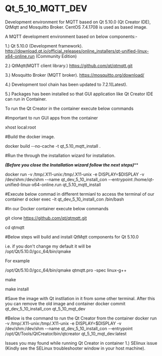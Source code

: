 # Qt_5_10_MQTT_DEV
Development environment for MQTT based on Qt 5.10.0 (Qt Creator IDE), QtMqtt and Mosquitto Broker. CentOS 7.4.1708 is used as based image.

A MQTT development environment based on below components:-

1.) Qt 5.10.0 (Development framework). http://download.qt.io/official_releases/online_installers/qt-unified-linux-x64-online.run (Community Edition)

2.) QtMqtt(MQTT client library.) https://github.com/qt/qtmqtt.git

3.) Mosquitto Broker (MQTT broker). https://mosquitto.org/download/

4.) Development tool chain has been updated to 7.2.1(Latest).

5.) Packages has been installed so that GUI application like Qt Creator IDE can run in Container.

To run the Qt Creator in the container execute below commands

#Important to run GUI apps from the container

xhost local:root

#Build the docker image.

docker build --no-cache -t  qt_5.10_mqtt_install .

#Run the through the installation wizard for installation. 

***********(Before you close the Installation wizard follow the next steps)*************

docker run -v /tmp/.X11-unix:/tmp/.X11-unix -e DISPLAY=$DISPLAY -v /dev/shm:/dev/shm --name qt_dev_5_10_install_con --entrypoint /home/qt-unified-linux-x64-online.run qt_5.10_mqtt_install

#Execute below commad in different termianl to access the terminal of our container
d
ocker exec -it qt_dev_5_10_install_con /bin/bash

#In our Docker container execute below commands

git clone https://github.com/qt/qtmqtt.git

cd qtmqtt

#Below steps will build and install QtMqtt components for Qt 5.10.0  

<PathToQmake> i.e. if you don't change my default it will be /opt/Qt/5.10.0/gcc_64/bin/qmake

For example

/opt/Qt/5.10.0/gcc_64/bin/qmake qtmqtt.pro -spec linux-g++

make 



make install

#Save the image with Qt instllation in it from some other terminal. After this you can remove the old image and container
docker commit qt_dev_5_10_install_con qt_5_10_mqt_dev

#Below is the command to run the Qt Creator from the container
docker run -v /tmp/.X11-unix:/tmp/.X11-unix -e DISPLAY=$DISPLAY -v /dev/shm:/dev/shm --name qt_dev_5_10_install_con --entrypoint /opt/Qt/Tools/QtCreator/bin/qtcreator qt_5_10_mqt_dev:latest

Issues you may found while running Qt Creator in container
1.) SElinux issue (Kindly see the SELinux troubleshooter window in your host machine).
